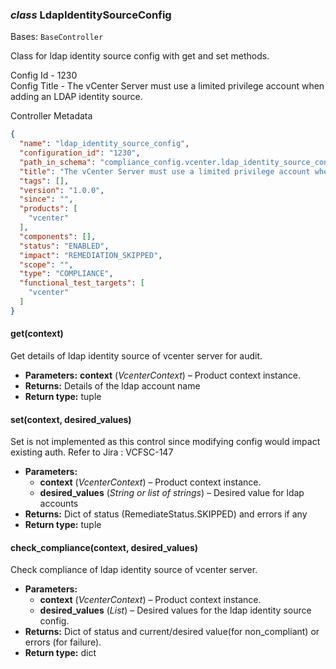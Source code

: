 ### *class* LdapIdentitySourceConfig

Bases: `BaseController`

Class for ldap identity source config with get and set methods.

Config Id - 1230
<br/>
Config Title - The vCenter Server must use a limited privilege account when adding an
LDAP identity source.
<br/>

Controller Metadata
```json
{
  "name": "ldap_identity_source_config",
  "configuration_id": "1230",
  "path_in_schema": "compliance_config.vcenter.ldap_identity_source_config",
  "title": "The vCenter Server must use a limited privilege account when adding an LDAP identity source.",
  "tags": [],
  "version": "1.0.0",
  "since": "",
  "products": [
    "vcenter"
  ],
  "components": [],
  "status": "ENABLED",
  "impact": "REMEDIATION_SKIPPED",
  "scope": "",
  "type": "COMPLIANCE",
  "functional_test_targets": [
    "vcenter"
  ]
}
```

#### get(context)

Get details of ldap identity source of vcenter server for audit.

* **Parameters:**
  **context** (*VcenterContext*) – Product context instance.
* **Returns:**
  Details of the ldap account name
* **Return type:**
  tuple

#### set(context, desired_values)

Set is not implemented as this control since modifying config would impact existing auth.
Refer to Jira : VCFSC-147

* **Parameters:**
  * **context** (*VcenterContext*) – Product context instance.
  * **desired_values** (*String* *or* *list* *of* *strings*) – Desired value for ldap accounts
* **Returns:**
  Dict of status (RemediateStatus.SKIPPED) and errors if any
* **Return type:**
  tuple

#### check_compliance(context, desired_values)

Check compliance of ldap identity source of vcenter server.

* **Parameters:**
  * **context** (*VcenterContext*) – Product context instance.
  * **desired_values** (*List*) – Desired values for the ldap identity source config.
* **Returns:**
  Dict of status and current/desired value(for non_compliant) or errors (for failure).
* **Return type:**
  dict
